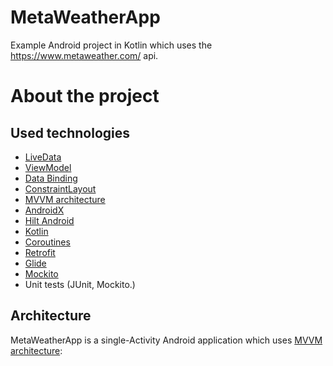 # MetaWeatherApp
Example Android project in Kotlin which uses the https://www.metaweather.com/ api.

# About the project

## Used technologies
- [LiveData](https://developer.android.com/topic/libraries/architecture/livedata)
- [ViewModel](https://developer.android.com/topic/libraries/architecture/viewmodel)
- [Data Binding](https://developer.android.com/topic/libraries/data-binding)
- [ConstraintLayout](https://developer.android.com/training/constraint-layout)
- [MVVM architecture](https://developer.android.com/jetpack/docs/guide)
- [AndroidX](https://developer.android.com/jetpack/androidx)
- [Hilt Android](https://developer.android.com/training/dependency-injection/hilt-android)
- [Kotlin](https://kotlinlang.org/)
- [Coroutines](https://kotlinlang.org/docs/reference/coroutines-overview.html)
- [Retrofit](https://square.github.io/retrofit/)
- [Glide](https://bumptech.github.io/glide/)
- [Mockito](https://site.mockito.org/)
- Unit tests (JUnit, Mockito.)

## Architecture

MetaWeatherApp is a single-Activity Android application which uses [MVVM architecture](https://developer.android.com/jetpack/docs/guide):

